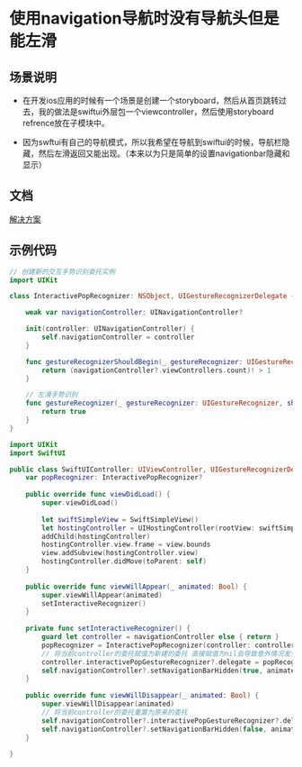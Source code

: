 # 使用navigation导航时没有导航头但是能左滑

## 场景说明

- 在开发ios应用的时候有一个场景是创建一个storyboard，然后从首页跳转过去，我的做法是swiftui外层包一个viewcontroller，然后使用storyboard refrence放在子模块中。

- 因为swftui有自己的导航模式，所以我希望在导航到swiftui的时候，导航栏隐藏，然后左滑返回又能出现。（本来以为只是简单的设置navigationbar隐藏和显示）

## 文档

[解决方案](https://stackoverflow.com/questions/24710258/no-swipe-back-when-hiding-navigation-bar-in-uinavigationcontroller)


## 示例代码

```swift
// 创建新的交互手势识别委托实例
import UIKit

class InteractivePopRecognizer: NSObject, UIGestureRecognizerDelegate {

    weak var navigationController: UINavigationController?

    init(controller: UINavigationController) {
        self.navigationController = controller
    }

    func gestureRecognizerShouldBegin(_ gestureRecognizer: UIGestureRecognizer) -> Bool {
        return (navigationController?.viewControllers.count)! > 1
    }

    // 左滑手势识别
    func gestureRecognizer(_ gestureRecognizer: UIGestureRecognizer, shouldRecognizeSimultaneouslyWith otherGestureRecognizer: UIGestureRecognizer) -> Bool {
        return true
    }
}

import UIKit
import SwiftUI

public class SwiftUIController: UIViewController, UIGestureRecognizerDelegate {
    var popRecognizer: InteractivePopRecognizer?
    
    public override func viewDidLoad() {
        super.viewDidLoad()
        
        let swiftSimpleView = SwiftSimpleView()
        let hostingController = UIHostingController(rootView: swiftSimpleView)
        addChild(hostingController)
        hostingController.view.frame = view.bounds
        view.addSubview(hostingController.view)
        hostingController.didMove(toParent: self)
    }
    
    public override func viewWillAppear(_ animated: Bool) {
        super.viewWillAppear(animated)
        setInteractiveRecognizer()
    }
    
    private func setInteractiveRecognizer() {
        guard let controller = navigationController else { return }
        popRecognizer = InteractivePopRecognizer(controller: controller)
        // 将当前controller的委托赋值为新建的委托 直接赋值为nil会导致意外情况发生
        controller.interactivePopGestureRecognizer?.delegate = popRecognizer
        self.navigationController?.setNavigationBarHidden(true, animated: false)
    }
    
    public override func viewWillDisappear(_ animated: Bool) {
        super.viewWillDisappear(animated)
        // 将当前controller的委托重置为原来的委托
        self.navigationController?.interactivePopGestureRecognizer?.delegate = self
        self.navigationController?.setNavigationBarHidden(false, animated: false)
    }
    
}
```